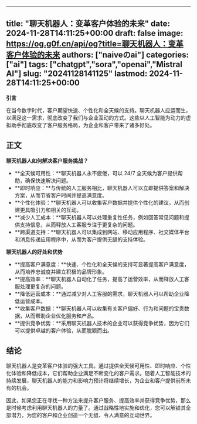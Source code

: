 
---
title: "聊天机器人：变革客户体验的未来"
date: 2024-11-28T14:11:25+00:00
draft: false
image: https://og.g0f.cn/api/og?title=聊天机器人：变革客户体验的未来
authors: ["naiveのai"]
categories: ["ai"]
tags: ["chatgpt","sora","openai","Mistral AI"]
slug: "20241128141125"
lastmod: 2024-11-28T14:11:25+00:00
---
**引言**

在当今数字时代，客户期望快速、个性化和全天候的支持。聊天机器人应运而生，以满足这一需求，彻底改变了我们与企业互动的方式。这些以人工智能为动力的虚拟助手彻底改变了客户服务格局，为企业和客户带来了诸多好处。

## 正文

**聊天机器人如何解决客户服务挑战？**

* **全天候可用性：**聊天机器人永不疲倦，可以 24/7 全天候为客户提供帮助，确保快速解决问题。
* **即时响应：**与传统的人工服务相比，聊天机器人可以立即提供答案和解决方案，从而节省客户时间并提高满意度。
* **个性化体验：**聊天机器人可以收集客户数据并提供个性化的建议，从而创建更具吸引力和相关的互动。
* **减少人工成本：**聊天机器人可以处理重复性任务，例如回答常见问题和提供支持信息，从而释放人工客服专注于更复杂的问题。
* **跨渠道支持：**聊天机器人可以集成到网站、移动应用程序、社交媒体平台和消息传递应用程序中，从而为客户提供无缝的支持体验。

**聊天机器人的好处和优势**

* **提高客户满意度：**快速、个性化和全天候的支持可显著提高客户满意度，从而培养忠诚度并建立积极的品牌形象。
* **提高效率：**聊天机器人自动化了任务，提高了运营效率，从而释放人工客服处理更复杂的问题。
* **降低运营成本：**通过减少对人工客服的需求，聊天机器人可以帮助企业降低运营成本。
* **收集客户数据：**聊天机器人可以收集有关客户偏好、行为和问题的宝贵数据，从而帮助企业优化服务和产品。
* **提供竞争优势：**采用聊天机器人技术的企业可以获得竞争优势，因为它们可以提供卓越的客户体验，从而脱颖而出。

## 结论

聊天机器人是变革客户体验的强大工具。通过提供全天候可用性、即时响应、个性化体验和降低成本，它们帮助企业满足不断变化的客户需求。随着人工智能技术的持续发展，聊天机器人的能力和影响力预计将继续增长，为企业和客户提供前所未有的机会。

因此，如果您正在寻找一种方法来提升客户服务、提高效率并获得竞争优势，那么是时候考虑利用聊天机器人的力量了。通过战略性地实施和优化，您可以解锁其全部潜力，为您的客户和企业创造一个无缝、令人满意的互动世界。